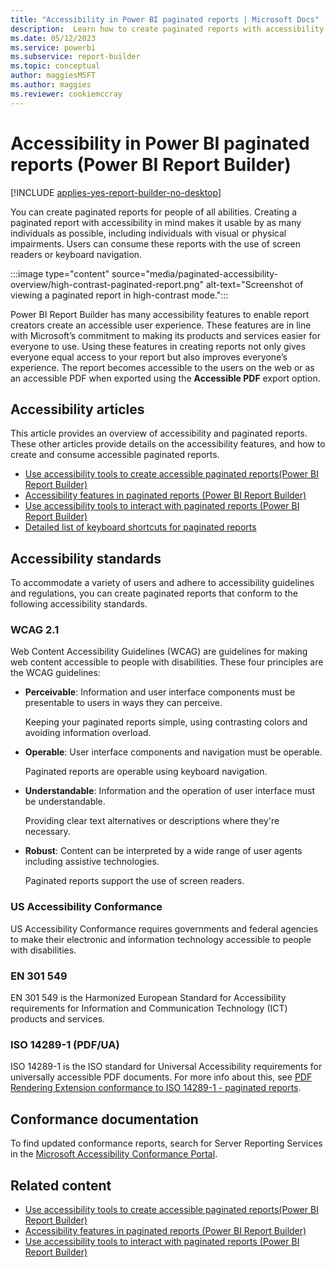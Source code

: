 ```yaml
---
title: "Accessibility in Power BI paginated reports | Microsoft Docs"
description:  Learn how to create paginated reports with accessibility in mind to make it usable by as many individuals as possible, including individuals with visual or physical impairments.
ms.date: 05/12/2023
ms.service: powerbi
ms.subservice: report-builder
ms.topic: conceptual
author: maggiesMSFT
ms.author: maggies
ms.reviewer: cookiemccray
---
```

# Accessibility in Power BI paginated reports (Power BI Report Builder)

[!INCLUDE [applies-yes-report-builder-no-desktop](../../includes/applies-yes-report-builder-no-desktop.md)]

You can create paginated reports for people of all abilities. Creating a paginated report with accessibility in mind makes it usable by as many individuals as possible, including individuals with visual or physical impairments. Users can consume these reports with the use of screen readers or keyboard navigation.

:::image type="content" source="media/paginated-accessibility-overview/high-contrast-paginated-report.png" alt-text="Screenshot of viewing a paginated report in high-contrast mode.":::

Power BI Report Builder has many accessibility features to enable report creators create an accessible user experience. These features are in line with Microsoft’s commitment to making its products and services easier for everyone to use. Using these features in creating reports not only gives everyone equal access to your report but also improves everyone’s experience. The report becomes accessible to the users on the web or as an accessible PDF when exported using the **Accessible PDF** export option.

## Accessibility articles

This article provides an overview of accessibility and paginated reports. These other articles provide details on the accessibility features, and how to create and consume accessible paginated reports.

- [Use accessibility tools to create accessible paginated reports(Power BI Report Builder)](paginated-use-accessibility-tools.md)
- [Accessibility features in paginated reports (Power BI Report Builder)](paginated-create-accessible-reports.md)
- [Use accessibility tools to interact with paginated reports (Power BI Report Builder)](paginated-consume-accessible-reports.md)
- [Detailed list of keyboard shortcuts for paginated reports](/sql/reporting-services/report-builder/keyboard-shortcuts-report-builder)


## Accessibility standards

To accommodate a variety of users and adhere to accessibility guidelines and regulations, you can create paginated reports that conform to the following accessibility standards.
 
### WCAG 2.1 

Web Content Accessibility Guidelines (WCAG) are guidelines for making web content accessible to people with disabilities. These four principles are the WCAG guidelines:

- **Perceivable**: Information and user interface components must be presentable to users in ways they can perceive.  

    Keeping your paginated reports simple, using contrasting colors and avoiding information overload. 

- **Operable**: User interface components and navigation must be operable. 

    Paginated reports are operable using keyboard navigation. 

- **Understandable**: Information and the operation of user interface must be understandable.  

    Providing clear text alternatives or descriptions where they're necessary.  

- **Robust**: Content can be interpreted by a wide range of user agents including assistive technologies.  

    Paginated reports support the use of screen readers. 

### US Accessibility Conformance

US Accessibility Conformance requires governments and federal agencies to make their electronic and information technology accessible to people with disabilities. 

### EN 301 549 

EN 301 549 is the Harmonized European Standard for Accessibility requirements for Information and Communication Technology (ICT) products and services. 

### ISO 14289-1 (PDF/UA) 

ISO 14289-1 is the ISO standard for Universal Accessibility requirements for universally accessible PDF documents. For more info about this, see [PDF Rendering Extension conformance to ISO 14289-1 - paginated reports](../../report-server/rendering-extension-support.md).

## Conformance documentation 

To find updated conformance reports, search for Server Reporting Services in the [Microsoft Accessibility Conformance Portal](https://www.microsoft.com/accessibility/conformance-reports).

## Related content  

- [Use accessibility tools to create accessible paginated reports(Power BI Report Builder)](paginated-use-accessibility-tools.md)
- [Accessibility features in paginated reports (Power BI Report Builder)](paginated-create-accessible-reports.md)
- [Use accessibility tools to interact with paginated reports (Power BI Report Builder)](paginated-consume-accessible-reports.md)
